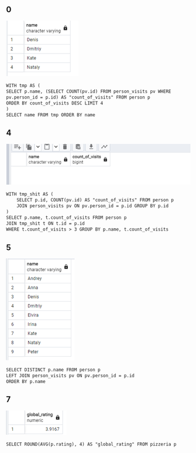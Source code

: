 ## 0

![](241023_0.png)
```
WITH tmp AS (
SELECT p.name, (SELECT COUNT(pv.id) FROM person_visits pv WHERE pv.person_id = p.id) AS "count_of_visits" FROM person p
ORDER BY count_of_visits DESC LIMIT 4
)
SELECT name FROM tmp ORDER BY name

```
## 4

![](241023_4.png)
```
WITH tmp_shit AS (
	SELECT p.id, COUNT(pv.id) AS "count_of_visits" FROM person p
	JOIN person_visits pv ON pv.person_id = p.id GROUP BY p.id
)
SELECT p.name, t.count_of_visits FROM person p
JOIN tmp_shit t ON t.id = p.id
WHERE t.count_of_visits > 3 GROUP BY p.name, t.count_of_visits

```
## 5

![](241023_5.png)
```
SELECT DISTINCT p.name FROM person p
LEFT JOIN person_visits pv ON pv.person_id = p.id
ORDER BY p.name

```
## 7

![](241023_7.png)
```
SELECT ROUND(AVG(p.rating), 4) AS "global_rating" FROM pizzeria p
```
